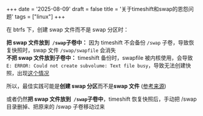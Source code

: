 +++
date = '2025-08-09'
draft = false
title = '关于timeshift和swap的恩怨问题'
tags = ["linux"]
+++


在 btrfs 下，创建 swap 文件而不是 swap 分区时：

**把 swap 文件放到**​ **​ `/swap` ​**​**子卷中：**  因为 timeshift 不会备份 `/swap` 子卷，导致恢复快照时，swap 文件 `/swap/swapfile` 会消失  
**不把 swap 文件放到子卷中：**  timeshift 备份时，swapfile 被内核使用，会导致 `E: ERROR: Could not create subvolume: Text file busy`，导致无法创建快照，出现[这个情况](https://forum.archlinuxcn.org/t/topic/14195)

所以，最佳实践可能是**创建 swap 分区**而不是**swap 文件** ([参考来源](https://forum.archlinuxcn.org/t/topic/14276))

或者仍然**把 swap 文件放到**​ **​ `/swap` ​**​**子卷中**，timeshift 恢复快照后，手动把 /swap 目录删掉、把原来的 /swap 子卷移动过来

